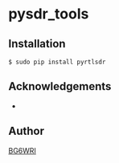# pysdr_tools

## Installation
```
$ sudo pip install pyrtlsdr
```




## Acknowledgements

- 

## Author
[BG6WRI](https://github.com/BG6WRI) 

